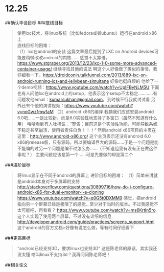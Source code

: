 # 12.25

##确认毕设目标
###底线目标
>使用lxc技术，将linux系统（比如fedora或者ubuntu）运行在android x86上  
>底线目标的困难：  
（1）lxc在android的安装
>这篇文章最后提到了LXC on Android devices可能要稍微改改android的内核…… 感觉不太靠谱。 https://www.stgraber.org/2013/12/23/lxc-1-0-some-more-advanced-container-usage/ 
>继续寻找其他的说法
>啊这个人好像做了类似的事情，我仔细看一下。https://droidconin.talkfunnel.com/2013/889-lxc-on-android-running-ics-and-jellybean-simultane 
>好像也挺麻烦的
>他给了一个demo视频：https://www.youtube.com/watch?v=UpIFByNLM5U
>下面也有人问他lxc在android上的setup，他表示这个setup不太稳定…………有问题发他email：kumarsukhani@gmail.com，到时候不行我就试试看
>另外还有个他的演讲视频：https://www.youtube.com/watch?v=noGwz1mw1aM
（2）android x86的编译
我猜我们应该安装android 6.0吧……一是比较新，而是6.0实验性地支持了多窗口（虽然不知道有什么用）
哈哈看到有人吐槽说：”警告：目前这是个实验性功能，可能导致系统不稳定甚至崩溃，使用者责任自负！！！“
然后android x86项目的主页在这里：http://www.android-x86.org/
这个主页表示还没有android 6.0 x86的release版，只有源码，所以要编译巨大的源码……于是一个问题是能不能编的过另一个问题是编不过怎么办……（不知道组里有没有正在做这件事呢？）
主要问题应该是第一个……可是先要做的却是第二个

###进阶目标
>将linux显示在不同于android的屏幕上
>进阶目标的困难：
>（1）简单来讲就是android本身对于多屏幕的支持
>http://stackoverflow.com/questions/30899716/how-do-i-configure-android-x86-for-dual->monitor-i-e-cloning
>https://www.youtube.com/watch?v=q0G5t0DXMM0
>感觉，把android指向另一个屏幕已经是极限了的感觉…至少对于当时的版本。不过我感觉不太可能吧，再看看？
>https://www.youtube.com/watch?v=ms6KrtIn5ro 这个人实现了使用两个屏幕，不过没有详细的信息
>http://developer.android.com/guide/practices/screens_support.html 这个android的官方文档>好像有说怎么做，等有时间仔细看下

###更高目标
>“android已经支持3D，要求linux也支持3D” 这是陈老师的原话，其实我还没太懂
>啥叫linux不支持3d？我再问问陈老师吧！

##相关论文




